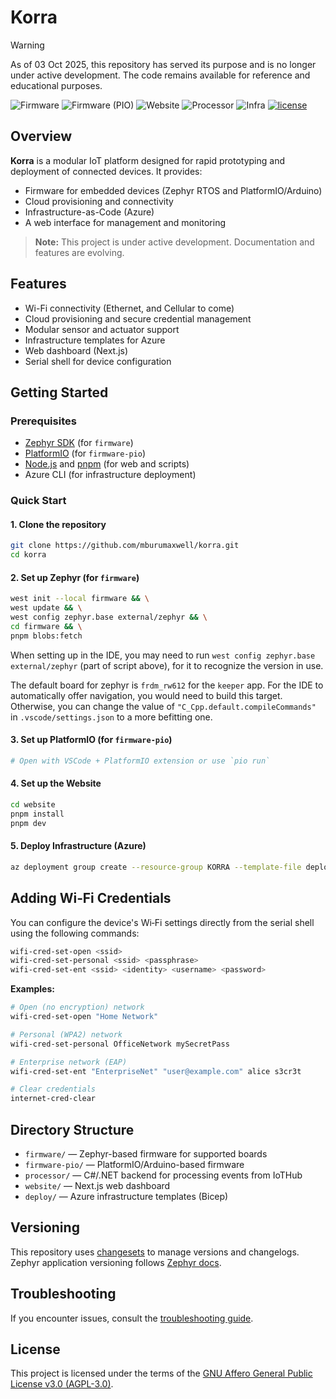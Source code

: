 # Korra

> [!WARNING]
> As of 03 Oct 2025, this repository has served its purpose and is no longer under active development.
> The code remains available for reference and educational purposes.
 
<!-- Project logo could go here in the future -->

![Firmware](https://img.shields.io/github/actions/workflow/status/mburumaxwell/korra/firmware.yml?branch=main&label=Firmware&style=flat-square)
![Firmware (PIO)](https://img.shields.io/github/actions/workflow/status/mburumaxwell/korra/firmware-pio.yml?branch=main&label=Firmware%20%28PIO%29&style=flat-square)
![Website](https://img.shields.io/github/actions/workflow/status/mburumaxwell/korra/website.yml?branch=main&label=Website&style=flat-square)
![Processor](https://img.shields.io/github/actions/workflow/status/mburumaxwell/korra/processor.yml?branch=main&label=Processor&style=flat-square)
![Infra](https://img.shields.io/github/actions/workflow/status/mburumaxwell/korra/iac.yml?branch=main&label=Infra&style=flat-square)
[![license](https://img.shields.io/github/license/mburumaxwell/korra.svg?style=flat-square)](LICENSE.md)

## Overview

**Korra** is a modular IoT platform designed for rapid prototyping and deployment of connected devices. It provides:

- Firmware for embedded devices (Zephyr RTOS and PlatformIO/Arduino)
- Cloud provisioning and connectivity
- Infrastructure-as-Code (Azure)
- A web interface for management and monitoring

> **Note:** This project is under active development. Documentation and features are evolving.

## Features

- Wi-Fi connectivity (Ethernet, and Cellular to come)
- Cloud provisioning and secure credential management
- Modular sensor and actuator support
- Infrastructure templates for Azure
- Web dashboard (Next.js)
- Serial shell for device configuration

## Getting Started

### Prerequisites

- [Zephyr SDK](https://docs.zephyrproject.org/latest/develop/getting_started/index.html) (for `firmware`)
- [PlatformIO](https://platformio.org/) (for `firmware-pio`)
- [Node.js](https://nodejs.org/) and [pnpm](https://pnpm.io/) (for web and scripts)
- Azure CLI (for infrastructure deployment)

### Quick Start

#### 1. Clone the repository

```bash
git clone https://github.com/mburumaxwell/korra.git
cd korra
```

#### 2. Set up Zephyr (for `firmware`)

```bash
west init --local firmware && \
west update && \
west config zephyr.base external/zephyr && \
cd firmware && \
pnpm blobs:fetch
```

When setting up in the IDE, you may need to run `west config zephyr.base external/zephyr` (part of script above), for it to recognize the version in use.

The default board for zephyr is `frdm_rw612` for the `keeper` app. For the IDE to automatically offer navigation, you would need to build this target. Otherwise, you can change the value of `"C_Cpp.default.compileCommands"` in `.vscode/settings.json` to a more befitting one.

#### 3. Set up PlatformIO (for `firmware-pio`)

```bash
# Open with VSCode + PlatformIO extension or use `pio run`
```

#### 4. Set up the Website

```bash
cd website
pnpm install
pnpm dev
```

#### 5. Deploy Infrastructure (Azure)

```bash
az deployment group create --resource-group KORRA --template-file deploy/main.bicep --subscription KORRA --confirm-with-what-if
```

## Adding Wi‑Fi Credentials

You can configure the device's Wi‑Fi settings directly from the serial shell using the following commands:

```bash
wifi-cred-set-open <ssid>
wifi-cred-set-personal <ssid> <passphrase>
wifi-cred-set-ent <ssid> <identity> <username> <password>
```

**Examples:**

```bash
# Open (no encryption) network
wifi-cred-set-open "Home Network"

# Personal (WPA2) network
wifi-cred-set-personal OfficeNetwork mySecretPass

# Enterprise network (EAP)
wifi-cred-set-ent "EnterpriseNet" "user@example.com" alice s3cr3t

# Clear credentials
internet-cred-clear
```

## Directory Structure

- `firmware/` — Zephyr-based firmware for supported boards
- `firmware-pio/` — PlatformIO/Arduino-based firmware
- `processor/` — C#/.NET backend for processing events from IoTHub
- `website/` — Next.js web dashboard
- `deploy/` — Azure infrastructure templates (Bicep)

## Versioning

This repository uses [changesets](https://github.com/changesets/changesets) to manage versions and changelogs. Zephyr application versioning follows [Zephyr docs](https://docs.zephyrproject.org/latest/build/version/index.html).

## Troubleshooting

If you encounter issues, consult the [troubleshooting guide](./TROUBLESHOOTING.md).

## License

This project is licensed under the terms of the [GNU Affero General Public License v3.0 (AGPL-3.0)](LICENSE.md).
